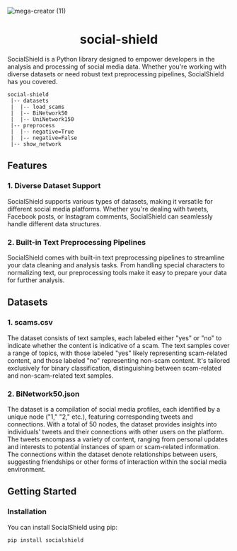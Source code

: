 ![mega-creator (11)](https://github.com/social-shield/.github/assets/79012314/dbf41541-d159-4022-bc34-04d6185d27e2)

<h1 align="center">social-shield</h1>

SocialShield is a Python library designed to empower developers in the analysis and processing of social media data. Whether you're working with diverse datasets or need robust text preprocessing pipelines, SocialShield has you covered.

```
social-shield
 |-- datasets
 |  |-- load_scams
 |  |-- BiNetwork50
 |  |-- UniNetwork150
 |-- preprocess
 |  |-- negative=True
 |  |-- negative=False
 |-- show_network
```

## Features

### 1. Diverse Dataset Support

SocialShield supports various types of datasets, making it versatile for different social media platforms. Whether you're dealing with tweets, Facebook posts, or Instagram comments, SocialShield can seamlessly handle different data structures.

### 2. Built-in Text Preprocessing Pipelines

SocialShield comes with built-in text preprocessing pipelines to streamline your data cleaning and analysis tasks. From handling special characters to normalizing text, our preprocessing tools make it easy to prepare your data for further analysis.

## Datasets
### 1. scams.csv

The dataset consists of text samples, each labeled either "yes" or "no" to indicate whether the content is indicative of a scam. The text samples cover a range of topics, with those labeled "yes" likely representing scam-related content, and those labeled "no" representing non-scam content. It's tailored exclusively for binary classification, distinguishing between scam-related and non-scam-related text samples.
### 2. BiNetwork50.json

The dataset is a compilation of social media profiles, each identified by a unique node ("1," "2," etc.), featuring corresponding tweets and connections. With a total of 50 nodes, the dataset provides insights into individuals' tweets and their connections with other users on the platform. The tweets encompass a variety of content, ranging from personal updates and interests to potential instances of spam or scam-related information. The connections within the dataset denote relationships between users, suggesting friendships or other forms of interaction within the social media environment.

## Getting Started

### Installation

You can install SocialShield using pip:

```bash
pip install socialshield
